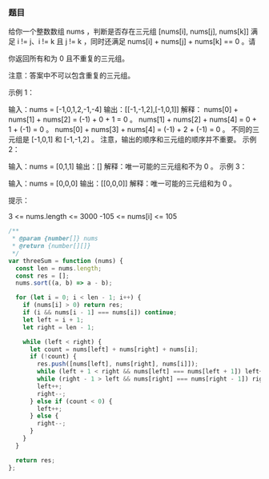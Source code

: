 <!-- @format -->

### 题目

给你一个整数数组 nums ，判断是否存在三元组 [nums[i], nums[j], nums[k]] 满足 i != j、i != k 且 j != k ，同时还满足 nums[i] + nums[j] + nums[k] == 0 。请

你返回所有和为 0 且不重复的三元组。

注意：答案中不可以包含重复的三元组。

示例 1：

输入：nums = [-1,0,1,2,-1,-4]
输出：[[-1,-1,2],[-1,0,1]]
解释：
nums[0] + nums[1] + nums[2] = (-1) + 0 + 1 = 0 。
nums[1] + nums[2] + nums[4] = 0 + 1 + (-1) = 0 。
nums[0] + nums[3] + nums[4] = (-1) + 2 + (-1) = 0 。
不同的三元组是 [-1,0,1] 和 [-1,-1,2] 。
注意，输出的顺序和三元组的顺序并不重要。
示例 2：

输入：nums = [0,1,1]
输出：[]
解释：唯一可能的三元组和不为 0 。
示例 3：

输入：nums = [0,0,0]
输出：[[0,0,0]]
解释：唯一可能的三元组和为 0 。

提示：

3 <= nums.length <= 3000
-105 <= nums[i] <= 105

```js
/**
 * @param {number[]} nums
 * @return {number[][]}
 */
var threeSum = function (nums) {
  const len = nums.length;
  const res = [];
  nums.sort((a, b) => a - b);

  for (let i = 0; i < len - 1; i++) {
    if (nums[i] > 0) return res;
    if (i && nums[i - 1] === nums[i]) continue;
    let left = i + 1;
    let right = len - 1;

    while (left < right) {
      let count = nums[left] + nums[right] + nums[i];
      if (!count) {
        res.push([nums[left], nums[right], nums[i]]);
        while (left + 1 < right && nums[left] === nums[left + 1]) left++;
        while (right - 1 > left && nums[right] === nums[right - 1]) right--;
        left++;
        right--;
      } else if (count < 0) {
        left++;
      } else {
        right--;
      }
    }
  }

  return res;
};
```
